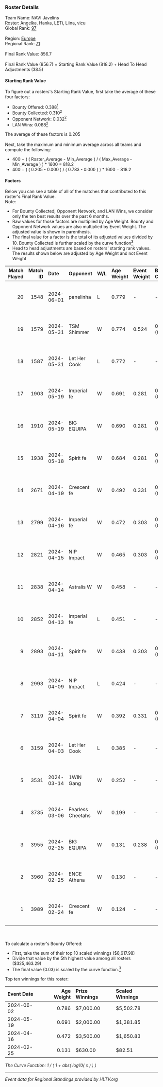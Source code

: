 ### Roster Details<br />
Team Name: NAVI Javelins<br />
Roster: Angelka, Hanka, LETi, Liina, vicu<br />
Global Rank: [97](../standings_global.md)<br />
<br />
Region: [Europe]( ../standings_europe.md)<br />
Regional Rank: [71]( ../standings_europe.md)<br />
<br />
Final Rank Value:  856.7<br />
<br />
Final Rank Value (856.7) = Starting Rank Value (818.2) + Head To Head Adjustments (38.5)<br />

#### Starting Rank Value<br />
To figure out a rosters's Starting Rank Value, first take the average of these four factors:<br />
- Bounty Offered: 0.388[<sup>1</sup>](#table2)
- Bounty Collected: 0.310[<sup>2</sup>](#table1)
- Opponent Network: 0.032[<sup>2</sup>](#table1)
- LAN Wins: 0.088[<sup>2</sup>](#table1)

The average of these factors is 0.205<br />
<br />
Next, take the maximum and minimum average across all teams and compute the following:<br />
- 400 + ( ( Roster_Average - Min_Average ) / ( Max_Average - Min_Average ) ) * 1600 = 818.2
- 400 + ( ( 0.205 - 0.000 ) / ( 0.783 - 0.000 ) ) * 1600 = 818.2


#### Factors<br />
Below you can see a table of all of the matches that contributed to this roster's Final Rank Value.<br />
Note:<br />

- For Bounty Collected, Opponent Network, and LAN Wins, we consider only the ten best results over the past 6 months.
- Raw values for those factors are multiplied by Age Weight. Bounty and Opponent Network values are also multiplied by Event Weight. The adjusted value is shown in parenthesis.
- The final value for a factor is the total of its adjusted values divided by 10. Bounty Collected is further scaled by the curve function[<sup>3</sup>](#curveFunction)
- Head to head adjustments are based on rosters' starting rank values. The results shown below are adjusted by Age Weight and not Event Weight
<span id="table1"></span><br />


| Match Played | Match ID | Date       | Opponent          | W/L | Age Weight | Event Weight | Bounty Collected | Opponent Network | LAN Wins  | H2H Adj. | Roster                            |
| -: | -: | :- | :- | :- | :- | :- | :- | :- | :- | -: | :- |
|           20 |     1548 | 2024-06-01 | panelinha         | L   | 0.779      | -            | -                | -                | -         |   -12.29 | Angelka, Hanka, LETi, Liina, vicu |
|           19 |     1579 | 2024-05-31 | TSM Shimmer       | W   | 0.774      | 0.524        | 0.020 (0.008)    | 0.199 (0.081)    | 1 (0.774) |     7.61 | Angelka, Hanka, LETi, Liina, vicu |
|           18 |     1587 | 2024-05-31 | Let Her Cook      | L   | 0.772      | -            | -                | -                | -         |   -10.81 | Angelka, Hanka, LETi, Liina, vicu |
|           17 |     1903 | 2024-05-19 | Imperial fe       | W   | 0.691      | 0.281        | 0.128 (0.025)    | 0.299 (0.058)    | 0 (0.000) |    16.03 | Angelka, Hanka, LETi, Liina, vicu |
|           16 |     1910 | 2024-05-19 | BIG EQUIPA        | W   | 0.690      | 0.281        | 0.017 (0.003)    | 0.152 (0.029)    | 0 (0.000) |     8.86 | Angelka, Hanka, LETi, Liina, vicu |
|           15 |     1938 | 2024-05-18 | Spirit fe         | W   | 0.684      | 0.281        | 0.005 (0.001)    | 0.140 (0.027)    | 0 (0.000) |     5.17 | Angelka, Hanka, LETi, Liina, vicu |
|           14 |     2671 | 2024-04-19 | Crescent fe       | W   | 0.492      | 0.331        | 0.005 (0.001)    | 0.078 (0.013)    | 0 (0.000) |     3.91 | Angelka, Hanka, LETi, Liina, vicu |
|           13 |     2799 | 2024-04-16 | Imperial fe       | W   | 0.472      | 0.303        | 0.128 (0.018)    | 0.299 (0.043)    | 0 (0.000) |    11.46 | Angelka, Hanka, LETi, Liina, vicu |
|           12 |     2821 | 2024-04-15 | NIP Impact        | W   | 0.465      | 0.303        | 0.005 (0.001)    | 0.229 (0.032)    | 0 (0.000) |     5.48 | Angelka, Hanka, LETi, Liina, vicu |
|           11 |     2838 | 2024-04-14 | Astralis W        | W   | 0.458      | -            | -                | -                | 0 (0.000) |     3.46 | Angelka, Hanka, LETi, Liina, vicu |
|           10 |     2852 | 2024-04-13 | Imperial fe       | L   | 0.451      | -            | -                | -                | -         |    -3.15 | Angelka, Hanka, LETi, Liina, vicu |
|            9 |     2893 | 2024-04-11 | Spirit fe         | W   | 0.438      | 0.303        | 0.005 (0.001)    | 0.140 (0.019)    | 0 (0.000) |     3.93 | Angelka, Hanka, LETi, Liina, vicu |
|            8 |     2993 | 2024-04-09 | NIP Impact        | L   | 0.424      | -            | -                | -                | -         |    -8.57 | Angelka, Hanka, LETi, Liina, vicu |
|            7 |     3119 | 2024-04-04 | Spirit fe         | W   | 0.392      | 0.331        | 0.005 (0.001)    | 0.140 (0.018)    | 0 (0.000) |     3.60 | Angelka, Hanka, LETi, Liina, vicu |
|            6 |     3159 | 2024-04-03 | Let Her Cook      | L   | 0.385      | -            | -                | -                | -         |    -4.46 | Angelka, Hanka, LETi, Liina, vicu |
|            5 |     3531 | 2024-03-14 | 1WIN Gang         | W   | 0.252      | -            | -                | -                | -         |     2.21 | Angelka, Hanka, LETi, Liina, vicu |
|            4 |     3735 | 2024-03-06 | Fearless Cheetahs | W   | 0.199      | -            | -                | -                | -         |     1.95 | Angelka, Hanka, LETi, Liina, vicu |
|            3 |     3955 | 2024-02-25 | BIG EQUIPA        | W   | 0.131      | 0.238        | 0.017 (0.001)    | 0.152 (0.005)    | -         |     1.78 | Angelka, Hanka, LETi, Liina, vicu |
|            2 |     3960 | 2024-02-25 | ENCE Athena       | W   | 0.130      | -            | -                | -                | -         |     1.10 | Angelka, Hanka, LETi, Liina, vicu |
|            1 |     3989 | 2024-02-24 | Crescent fe       | W   | 0.124      | -            | -                | -                | -         |     1.16 | Angelka, Hanka, LETi, Liina, vicu |

<br />
<span id="table2"></span><br />
To calculate a roster's Bounty Offered:<br />

- First, take the sum of their top 10 scaled winnings ($8,617.98)
- Divide that value by the 5th highest value among all rosters ($325,463.29)
- The final value (0.03) is scaled by the curve function.[<sup>3</sup>](#curveFunction)

Top ten winnings for this roster:<br />

| Event Date | Age Weight | Prize Winnings | Scaled Winnings |
| :- | -: | :- | :- |
| 2024-06-02 |      0.786 | $7,000.00      | $5,502.78       |
| 2024-05-19 |      0.691 | $2,000.00      | $1,381.85       |
| 2024-04-16 |      0.472 | $3,500.00      | $1,650.83       |
| 2024-02-25 |      0.131 | $630.00        | $82.51          |


<span id="curveFunction"></span>_The Curve Function: 1 / ( 1 + abs( log10( x ) ) )_<br />

---
_Event data for Regional Standings provided by HLTV.org_<br />

